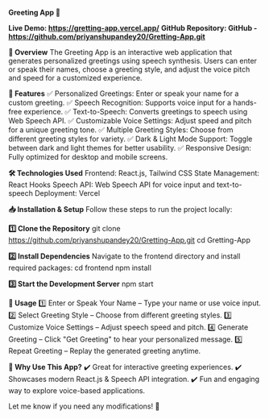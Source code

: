 **Greeting App 🎉**

**Live Demo: https://gretting-app.vercel.app/**
**GitHub Repository: GitHub - https://github.com/priyanshupandey20/Gretting-App.git**

**📌 Overview**
The Greeting App is an interactive web application that generates personalized greetings using speech synthesis. Users can enter or speak their names, choose a greeting style, and adjust the voice pitch and speed for a customized experience.

**🚀 Features**
✅ Personalized Greetings: Enter or speak your name for a custom greeting.
✅ Speech Recognition: Supports voice input for a hands-free experience.
✅ Text-to-Speech: Converts greetings to speech using Web Speech API.
✅ Customizable Voice Settings: Adjust speed and pitch for a unique greeting tone.
✅ Multiple Greeting Styles: Choose from different greeting styles for variety.
✅ Dark & Light Mode Support: Toggle between dark and light themes for better usability.
✅ Responsive Design: Fully optimized for desktop and mobile screens.

**🛠️ Technologies Used**
Frontend: React.js, Tailwind CSS
State Management: React Hooks
Speech API: Web Speech API for voice input and text-to-speech
Deployment: Vercel

**📥 Installation & Setup**
Follow these steps to run the project locally:

**1️⃣ Clone the Repository**
git clone https://github.com/priyanshupandey20/Gretting-App.git
cd Gretting-App

**2️⃣ Install Dependencies**
Navigate to the frontend directory and install required packages:
cd frontend
npm install

**3️⃣ Start the Development Server**
npm start

**📌 Usage**
1️⃣ Enter or Speak Your Name – Type your name or use voice input.
2️⃣ Select Greeting Style – Choose from different greeting styles.
3️⃣ Customize Voice Settings – Adjust speech speed and pitch.
4️⃣ Generate Greeting – Click "Get Greeting" to hear your personalized message.
5️⃣ Repeat Greeting – Replay the generated greeting anytime.

**🌟 Why Use This App?**
✔️ Great for interactive greeting experiences.
✔️ Showcases modern React.js & Speech API integration.
✔️ Fun and engaging way to explore voice-based applications.

Let me know if you need any modifications! 🚀
